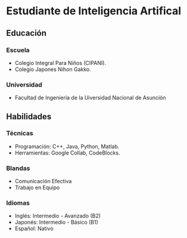 # Estudiante de Inteligencia Artifical


## Educación

### Escuela
- Colegio Integral Para Niños (CIPANI).
- Colegio Japones Nihon Gakko.

### Universidad
- Facultad de Ingeniería de la Uiversidad Nacional de Asunción

## Habilidades

### Técnicas
- Programación: C++, Java, Python, Matlab.
- Herramientas: Google Collab, CodeBlocks.
  
### Blandas
- Comunicación Efectiva
- Trabajo en Equipo

### Idiomas
- Inglés: Intermedio - Avanzado (B2)
- Japonés: Intermedio - Básico (B1) 
- Español: Nativo
